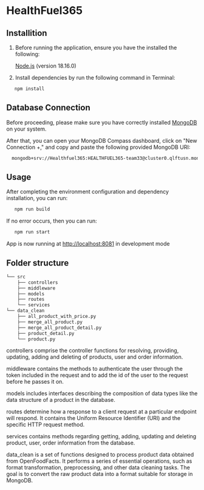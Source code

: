 # HealthFuel365
## Installition
1. Before running the application, ensure you have the installed the following:

   [Node.js](https://nodejs.org/en) (version 18.16.0)

2. Install dependencies by run the following command in Terminal:

```bash
   npm install
```
## Database Connection
Before proceeding, please make sure you have correctly installed [MongoDB](https://www.mongodb.com/try/download/community-kubernetes-operator) on your system.

After that, you can open your MongoDB Compass dashboard, click on "New Connection +," and copy and paste the following provided MongoDB URI:

```bash
  mongodb+srv://Healthfuel365:HEALTHFUEL365-team33@cluster0.qlftusn.mongodb.net/
```
## Usage

After completing the environment configuration and dependency installation, you can run:

```bash
   npm run build
```

If no error occurs, then you can run:

```bash
   npm run start
```

App is now running at [http://localhost:8081](http://localhost:8081) in development mode

## Folder structure

```bash
└── src
    ├── controllers
    ├── middleware
    ├── models
    ├── routes
    └── services
└── data_clean
    ├── all_product_with_price.py
    ├── merge_all_product.py
    ├── merge_all_product_detail.py
    ├── product_detail.py
    └── product.py
```

controllers comprise the controller functions for resolving, providing, updating, adding and deleting of products, user and order information.

middleware contains the methods to authenticate the user through the token included in the request and to add the id of the user to the request before he passes it on.

models includes interfaces describing the composition of data types like the data structure of a product in the database.

routes determine how a response to a client request at a particular endpoint will respond. It contains the Uniform Resource Identifier (URI) and the specific HTTP request method.

services contains methods regarding getting, adding, updating and deleting product, user, order information from the database.

data_clean  is a set of functions designed to process product data obtained from OpenFoodFacts. It performs a series of essential operations, such as format transformation, preprocessing, and other data cleaning tasks. The goal is to convert the raw product data into a format suitable for storage in MongoDB.